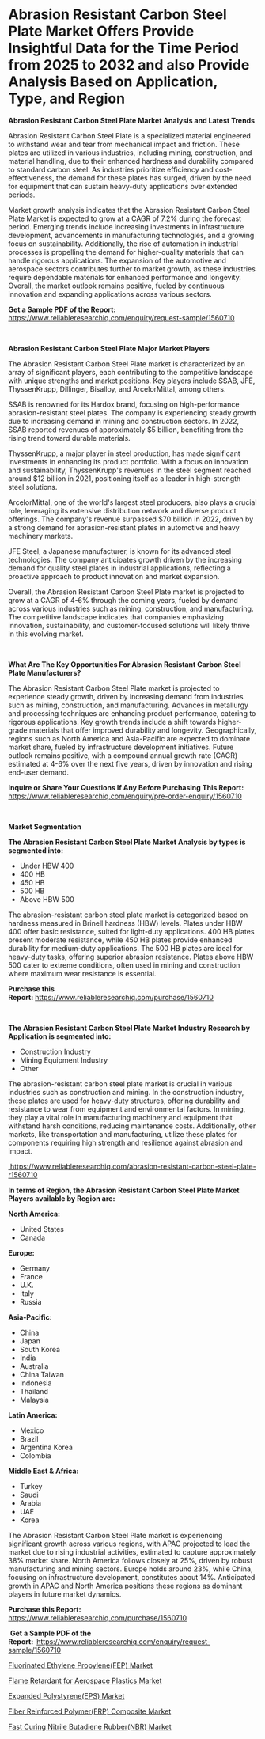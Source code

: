 <p><h1>Abrasion Resistant Carbon Steel Plate Market Offers Provide Insightful Data for the Time Period from 2025 to 2032 and also Provide Analysis Based on Application, Type, and Region</h1></p><p><strong>Abrasion Resistant Carbon Steel Plate Market Analysis and Latest Trends</strong></p>
<p><p>Abrasion Resistant Carbon Steel Plate is a specialized material engineered to withstand wear and tear from mechanical impact and friction. These plates are utilized in various industries, including mining, construction, and material handling, due to their enhanced hardness and durability compared to standard carbon steel. As industries prioritize efficiency and cost-effectiveness, the demand for these plates has surged, driven by the need for equipment that can sustain heavy-duty applications over extended periods.</p><p>Market growth analysis indicates that the Abrasion Resistant Carbon Steel Plate Market is expected to grow at a CAGR of 7.2% during the forecast period. Emerging trends include increasing investments in infrastructure development, advancements in manufacturing technologies, and a growing focus on sustainability. Additionally, the rise of automation in industrial processes is propelling the demand for higher-quality materials that can handle rigorous applications. The expansion of the automotive and aerospace sectors contributes further to market growth, as these industries require dependable materials for enhanced performance and longevity. Overall, the market outlook remains positive, fueled by continuous innovation and expanding applications across various sectors.</p></p>
<p><strong>Get a Sample PDF of the Report:&nbsp;</strong> <a href="https://www.reliableresearchiq.com/enquiry/request-sample/1560710?utm_campaign=904&utm_medium=2&utm_source=Github&utm_content=ia&utm_term=02042025&utm_id=abrasion-resistant-carbon-steel-plate">https://www.reliableresearchiq.com/enquiry/request-sample/1560710</a></p>
<p>&nbsp;</p>
<p><strong>Abrasion Resistant Carbon Steel Plate Major Market Players</strong></p>
<p><p>The Abrasion Resistant Carbon Steel Plate market is characterized by an array of significant players, each contributing to the competitive landscape with unique strengths and market positions. Key players include SSAB, JFE, ThyssenKrupp, Dillinger, Bisalloy, and ArcelorMittal, among others. </p><p>SSAB is renowned for its Hardox brand, focusing on high-performance abrasion-resistant steel plates. The company is experiencing steady growth due to increasing demand in mining and construction sectors. In 2022, SSAB reported revenues of approximately $5 billion, benefiting from the rising trend toward durable materials.</p><p>ThyssenKrupp, a major player in steel production, has made significant investments in enhancing its product portfolio. With a focus on innovation and sustainability, ThyssenKrupp's revenues in the steel segment reached around $12 billion in 2021, positioning itself as a leader in high-strength steel solutions.</p><p>ArcelorMittal, one of the world's largest steel producers, also plays a crucial role, leveraging its extensive distribution network and diverse product offerings. The company's revenue surpassed $70 billion in 2022, driven by a strong demand for abrasion-resistant plates in automotive and heavy machinery markets.</p><p>JFE Steel, a Japanese manufacturer, is known for its advanced steel technologies. The company anticipates growth driven by the increasing demand for quality steel plates in industrial applications, reflecting a proactive approach to product innovation and market expansion.</p><p>Overall, the Abrasion Resistant Carbon Steel Plate market is projected to grow at a CAGR of 4-6% through the coming years, fueled by demand across various industries such as mining, construction, and manufacturing. The competitive landscape indicates that companies emphasizing innovation, sustainability, and customer-focused solutions will likely thrive in this evolving market.</p></p>
<p>&nbsp;</p>
<p><strong>What Are The Key Opportunities For Abrasion Resistant Carbon Steel Plate Manufacturers?</strong></p>
<p><p>The Abrasion Resistant Carbon Steel Plate market is projected to experience steady growth, driven by increasing demand from industries such as mining, construction, and manufacturing. Advances in metallurgy and processing techniques are enhancing product performance, catering to rigorous applications. Key growth trends include a shift towards higher-grade materials that offer improved durability and longevity. Geographically, regions such as North America and Asia-Pacific are expected to dominate market share, fueled by infrastructure development initiatives. Future outlook remains positive, with a compound annual growth rate (CAGR) estimated at 4-6% over the next five years, driven by innovation and rising end-user demand.</p></p>
<p><strong>Inquire or Share Your Questions If Any Before Purchasing This Report:</strong> <a href="https://www.reliableresearchiq.com/enquiry/pre-order-enquiry/1560710?utm_campaign=904&utm_medium=2&utm_source=Github&utm_content=ia&utm_term=02042025&utm_id=abrasion-resistant-carbon-steel-plate">https://www.reliableresearchiq.com/enquiry/pre-order-enquiry/1560710</a></p>
<p>&nbsp;</p>
<p><strong>Market Segmentation</strong></p>
<p><strong>The Abrasion Resistant Carbon Steel Plate Market Analysis by types is segmented into:</strong></p>
<p><ul><li>Under HBW 400</li><li>400 HB</li><li>450 HB</li><li>500 HB</li><li>Above HBW 500</li></ul></p>
<p><p>The abrasion-resistant carbon steel plate market is categorized based on hardness measured in Brinell hardness (HBW) levels. Plates under HBW 400 offer basic resistance, suited for light-duty applications. 400 HB plates present moderate resistance, while 450 HB plates provide enhanced durability for medium-duty applications. The 500 HB plates are ideal for heavy-duty tasks, offering superior abrasion resistance. Plates above HBW 500 cater to extreme conditions, often used in mining and construction where maximum wear resistance is essential.</p></p>
<p><strong>Purchase this Report:&nbsp;</strong><a href="https://www.reliableresearchiq.com/purchase/1560710?utm_campaign=904&utm_medium=2&utm_source=Github&utm_content=ia&utm_term=02042025&utm_id=abrasion-resistant-carbon-steel-plate">https://www.reliableresearchiq.com/purchase/1560710</a></p>
<p>&nbsp;</p>
<p><strong>The Abrasion Resistant Carbon Steel Plate Market Industry Research by Application is segmented into:</strong></p>
<p><ul><li>Construction Industry</li><li>Mining Equipment Industry</li><li>Other</li></ul></p>
<p><p>The abrasion-resistant carbon steel plate market is crucial in various industries such as construction and mining. In the construction industry, these plates are used for heavy-duty structures, offering durability and resistance to wear from equipment and environmental factors. In mining, they play a vital role in manufacturing machinery and equipment that withstand harsh conditions, reducing maintenance costs. Additionally, other markets, like transportation and manufacturing, utilize these plates for components requiring high strength and resilience against abrasion and impact.</p></p>
<p><a href="https://www.reliableresearchiq.com/abrasion-resistant-carbon-steel-plate-r1560710?utm_campaign=904&utm_medium=2&utm_source=Github&utm_content=ia&utm_term=02042025&utm_id=abrasion-resistant-carbon-steel-plate">&nbsp;https://www.reliableresearchiq.com/abrasion-resistant-carbon-steel-plate-r1560710</a></p>
<p><strong>In terms of Region, the Abrasion Resistant Carbon Steel Plate Market Players available by Region are:</strong></p>
<p>
    <p> <strong> North America: </strong>
        <ul>
            <li>United States</li>
            <li>Canada</li>
        </ul>
        </p> 
    <p> <strong> Europe: </strong>
        <ul>
            <li>Germany</li>
            <li>France</li>
            <li>U.K.</li>
            <li>Italy</li>
            <li>Russia</li>
        </ul>
        </p> 
    <p> <strong> Asia-Pacific: </strong>
        <ul>
            <li>China</li>
            <li>Japan</li>
            <li>South Korea</li>
            <li>India</li>
            <li>Australia</li>
            <li>China Taiwan</li>
            <li>Indonesia</li>
            <li>Thailand</li>
            <li>Malaysia</li>
        </ul>
        </p> 
    <p> <strong> Latin America: </strong>
        <ul>
            <li>Mexico</li>
            <li>Brazil</li>
            <li>Argentina Korea</li>
            <li>Colombia</li>
        </ul>
        </p> 
    <p> <strong> Middle East & Africa: </strong>
        <ul>
            <li>Turkey</li>
            <li>Saudi</li>
            <li>Arabia</li>
            <li>UAE</li>
            <li>Korea</li>
        </ul>
    </p>
    </p>
<p><p>The Abrasion Resistant Carbon Steel Plate market is experiencing significant growth across various regions, with APAC projected to lead the market due to rising industrial activities, estimated to capture approximately 38% market share. North America follows closely at 25%, driven by robust manufacturing and mining sectors. Europe holds around 23%, while China, focusing on infrastructure development, constitutes about 14%. Anticipated growth in APAC and North America positions these regions as dominant players in future market dynamics.</p></p>
<p><strong>Purchase this Report: </strong><a href="https://www.reliableresearchiq.com/purchase/1560710?utm_campaign=904&utm_medium=2&utm_source=Github&utm_content=ia&utm_term=02042025&utm_id=abrasion-resistant-carbon-steel-plate">https://www.reliableresearchiq.com/purchase/1560710</a></p>
<p>&nbsp;<strong>Get a Sample PDF of the Report:&nbsp;&nbsp;</strong><a href="https://www.reliableresearchiq.com/enquiry/request-sample/1560710?utm_campaign=904&utm_medium=2&utm_source=Github&utm_content=ia&utm_term=02042025&utm_id=abrasion-resistant-carbon-steel-plate">https://www.reliableresearchiq.com/enquiry/request-sample/1560710</a></p>
<p><strong></strong></p>
<p><p><a href="https://github.com/ridchycarlas/Market-Research-Report-List-1/blob/main/fluorinated-ethylene-propylenefep-market.md?utm_campaign=904&utm_medium=2&utm_source=Github&utm_content=ia&utm_term=02042025&utm_id=abrasion-resistant-carbon-steel-plate">Fluorinated Ethylene Propylene(FEP) Market</a></p><p><a href="https://github.com/catlowdarcys/Market-Research-Report-List-1/blob/main/flame-retardant-for-aerospace-plastics-market.md?utm_campaign=904&utm_medium=2&utm_source=Github&utm_content=ia&utm_term=02042025&utm_id=abrasion-resistant-carbon-steel-plate">Flame Retardant for Aerospace Plastics Market</a></p><p><a href="https://github.com/fendtdjunawo/Market-Research-Report-List-1/blob/main/expanded-polystyreneeps-market.md?utm_campaign=904&utm_medium=2&utm_source=Github&utm_content=ia&utm_term=02042025&utm_id=abrasion-resistant-carbon-steel-plate">Expanded Polystyrene(EPS) Market</a></p><p><a href="https://github.com/hadshpinay/Market-Research-Report-List-1/blob/main/fiber-reinforced-polymerfrp-composite-market.md?utm_campaign=904&utm_medium=2&utm_source=Github&utm_content=ia&utm_term=02042025&utm_id=abrasion-resistant-carbon-steel-plate">Fiber Reinforced Polymer(FRP) Composite Market</a></p><p><a href="https://github.com/danzopachllq/Market-Research-Report-List-1/blob/main/fast-curing-nitrile-butadiene-rubbernbr-market.md?utm_campaign=904&utm_medium=2&utm_source=Github&utm_content=ia&utm_term=02042025&utm_id=abrasion-resistant-carbon-steel-plate">Fast Curing Nitrile Butadiene Rubber(NBR) Market</a></p></p>